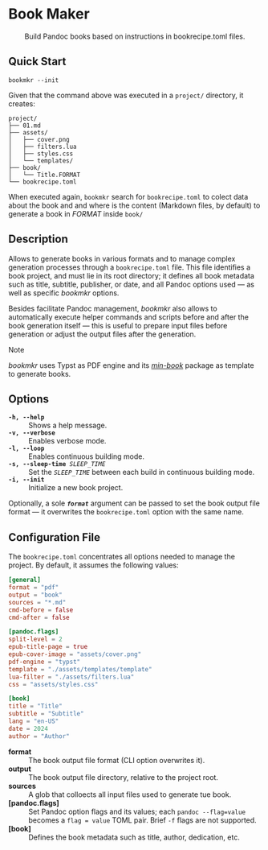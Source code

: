 # Book Maker

<center>
  Build Pandoc books based on instructions in bookrecipe.toml files.
</center>


## Quick Start

```
bookmkr --init
```

Given that the command above was executed in a `project/` directory, it creates:

```
project/
├── 01.md
├── assets/
│   ├── cover.png
│   ├── filters.lua
│   ├── styles.css
│   └── templates/
├── book/
│   └── Title.FORMAT
└── bookrecipe.toml

```

When executed again, `bookmkr` search for `bookrecipe.toml` to colect data about
the book and and where is the content (Markdown files, by default) to generate a book
in _FORMAT_ inside `book/`


## Description

Allows to generate books in various formats and to manage complex generation
processes through a `bookrecipe.toml` file. This file identifies a book project,
and must lie in its root directory; it defines all book metadata such as title,
subtitle, publisher, or date, and all Pandoc options used — as well as specific
_bookmkr_ options.

Besides facilitate Pandoc management, _bookmkr_ also allows to
automatically execute helper commands and scripts before and after the book
generation itself — this is useful to prepare input files before generation or
adjust the output files after the generation.

> [!NOTE]
> _bookmkr_ uses Typst as PDF engine and its _[min-book](https://typst.app/universe/package/min-book)_
> package as template to generate books.


## Options

<dl>
  <dt><code><strong>-h, --help</strong></code></dt>
  <dd>Shows a help message.</dd>

  <dt><code><strong>-v, --verbose</strong></code></dt>
  <dd>Enables verbose mode.</dd>
 
  <dt><code><strong>-l, --loop</strong></code></dt>
  <dd>Enables continuous building mode.</dd>
  
  <dt><code><strong>-s, --sleep-time</strong> <em>SLEEP_TIME</em></code></dt>
  <dd>Set the <code><em>SLEEP_TIME</em></code> between each build in continuous building mode.</dd>
  
  <dt><code><strong>-i, --init</strong></code></dt>
  <dd>Initialize a new book project.</dd>
</dl>

Optionally, a sole _**`format`**_ argument can be passed to set the book output file
format — it overwrites the `bookrecipe.toml` option with the same name.


## Configuration File

The `bookrecipe.toml` concentrates all options needed to manage the project.
By default, it assumes the following values:

```toml
[general]
format = "pdf"
output = "book"
sources = "*.md"
cmd-before = false
cmd-after = false

[pandoc.flags]
split-level = 2
epub-title-page = true
epub-cover-image = "assets/cover.png"
pdf-engine = "typst"
template = "./assets/templates/template"
lua-filter = "./assets/filters.lua"
css = "assets/styles.css"

[book]
title = "Title"
subtitle = "Subtitle"
lang = "en-US"
date = 2024
author = "Author"
```

<dl>
  <dt><strong>format</strong></dt>
  <dd>The book output file format (CLI option overwrites it).</dd>
  
  <dt><strong>output</strong></dt>
  <dd>The book output file directory, relative to the project root.</dd>
  
  <dt><strong>sources</strong></dt>
  <dd>A glob that colloects all input files used to generate tue book.</dd>
  
  <dt><strong>[pandoc.flags]</strong></dt>
  <dd>Set Pandoc option flags and its values; each <code>pandoc --flag=value</code>
  becomes a <code>flag = value</code> TOML pair. Brief <code>-f</code> flags are not supported.</dd>
  
  <dt><strong>[book]</strong></dt>
  <dd>Defines the book metadata such as title, author, dedication, etc.</dd>
  
</dl>